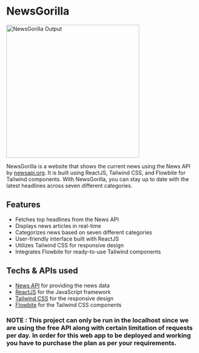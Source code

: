 # NewsGorilla
<img src="https://res.cloudinary.com/dg7etzwks/image/upload/v1688400271/portfolioProjects/newsappPro_qvseao.png" alt="NewsGorilla Output" style="height: 350px; width: auto;" />

NewsGorilla is a website that shows the current news using the News API by [newsapi.org](https://newsapi.org). It is built using ReactJS, Tailwind CSS, and Flowbite for Tailwind components. With NewsGorilla, you can stay up to date with the latest headlines across seven different categories.

## Features

- Fetches top headlines from the News API
- Displays news articles in real-time
- Categorizes news based on seven different categories
- User-friendly interface built with ReactJS
- Utilizes Tailwind CSS for responsive design
- Integrates Flowbite for ready-to-use Tailwind components

## Techs & APIs used
- [News API](https://newsapi.org) for providing the news data
- [ReactJS](https://reactjs.org) for the JavaScript framework
- [Tailwind CSS](https://tailwindcss.com) for the responsive design
- [Flowbite](https://flowbite.com) for the Tailwind CSS components

### NOTE : This project can only be run in the localhost since we are using the free API along with certain limitation of requests per day. In order for this web app to be deployed and working you have to purchase the plan as per your requirements.
